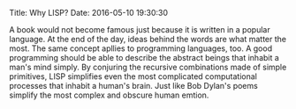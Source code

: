 Title: Why LISP?
Date: 2016-05-10 19:30:30

A book would not become famous just because it is written in a popular
language. At the end of the day, ideas behind the words are what matter 
the most. The same concept apllies to programming languages, too. A good 
programming should be able to describe the abstract beings that inhabit 
a man's mind simply. By conjuring the recursive combinations made of simple 
primitives, LISP simplifies even the most complicated computational processes 
that inhabit a human's brain. Just like Bob Dylan's poems simplify the most
complex and obscure human emtion.
